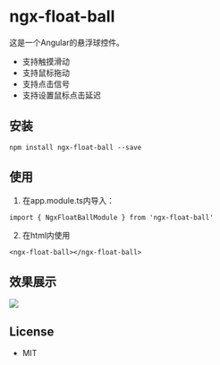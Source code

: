 # ngx-float-ball

这是一个Angular的悬浮球控件。

- 支持触摸滑动
- 支持鼠标拖动
- 支持点击信号
- 支持设置鼠标点击延迟

## 安装

```
npm install ngx-float-ball --save
```

## 使用

1. 在app.module.ts内导入：

```
import { NgxFloatBallModule } from 'ngx-float-ball'
```

2. 在html内使用

```
<ngx-float-ball></ngx-float-ball>
```

## 效果展示

![](http://fly-share-image.oss-cn-beijing.aliyuncs.com/18-9-4/97750938.jpg)

## License

- MIT